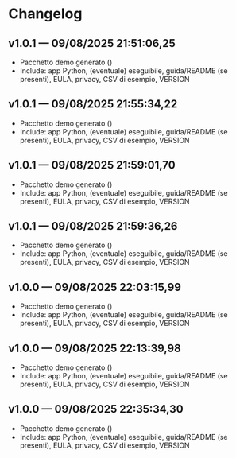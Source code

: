 # Changelog

## v1.0.1 — 09/08/2025 21:51:06,25
- Pacchetto demo generato ()
- Include: app Python, (eventuale) eseguibile, guida/README (se presenti), EULA, privacy, CSV di esempio, VERSION

## v1.0.1 — 09/08/2025 21:55:34,22
- Pacchetto demo generato ()
- Include: app Python, (eventuale) eseguibile, guida/README (se presenti), EULA, privacy, CSV di esempio, VERSION

## v1.0.1 — 09/08/2025 21:59:01,70
- Pacchetto demo generato ()
- Include: app Python, (eventuale) eseguibile, guida/README (se presenti), EULA, privacy, CSV di esempio, VERSION

## v1.0.1 — 09/08/2025 21:59:36,26
- Pacchetto demo generato ()
- Include: app Python, (eventuale) eseguibile, guida/README (se presenti), EULA, privacy, CSV di esempio, VERSION

## v1.0.0 — 09/08/2025 22:03:15,99
- Pacchetto demo generato ()
- Include: app Python, (eventuale) eseguibile, guida/README (se presenti), EULA, privacy, CSV di esempio, VERSION

## v1.0.0 — 09/08/2025 22:13:39,98
- Pacchetto demo generato ()
- Include: app Python, (eventuale) eseguibile, guida/README (se presenti), EULA, privacy, CSV di esempio, VERSION

## v1.0.0 — 09/08/2025 22:35:34,30
- Pacchetto demo generato ()
- Include: app Python, (eventuale) eseguibile, guida/README (se presenti), EULA, privacy, CSV di esempio, VERSION

